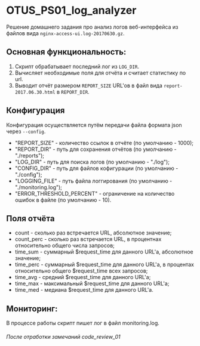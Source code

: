 # OTUS_PS01_log_analyzer
Решение домашнего задания про анализ логов веб-интерфейса из файлов вида `nginx-access-ui.log-20170630.gz`.

## Основная функциональность:
1. Скрипт обрабатывает последний лог из `LOG_DIR`.
2. Вычисляет необходимые поля для отчёта и считает статистику по url.
3. Выводит отчёт размером `REPORT_SIZE` URL'ов в файл вида `report-2017.06.30.html` в `REPORT_DIR`.


## Конфигурация
Конфигурация осуществляется путём передачи файла формата json через `--config`.

* "REPORT_SIZE" - количество ссылок в отчёте (по умолчанию - 1000);
* "REPORT_DIR" - путь для сохранения отчётов (по умолчанию - "./reports");
* "LOG_DIR" - путь для поиска логов (по умолчанию - "./log");
* "CONFIG_DIR" - путь для файлов кофигурации (по умолчанию - "./config");
* "LOGGING_FILE" - путь файла логгирования (по умолчанию - "./monitoring.log");
* "ERROR_THRESHOLD_PERCENT" - ограничение на количество ошибок в файле (по умолчанию - 10).

## Поля отчёта
* count - сколько раз встречается URL, абсолютное значение;
* count_perc - сколько раз встречается URL, в процентнах относительно общего числа запросов;
* time_sum - суммарный \$request_time для данного URL'а, абсолютное значение;
* time_perc - суммарный \$request_time для данного URL'а, в процентах относительно общего $request_time всех запросов;
* time_avg - средний \$request_time для данного URL'а;
* time_max - максимальный \$request_time для данного URL'а;
* time_med - медиана \$request_time для данного URL'а.

## Мониторинг:
В процессе работы скрипт пишет лог в файл monitoring.log.

###### После отработки замечаний code_review_01
